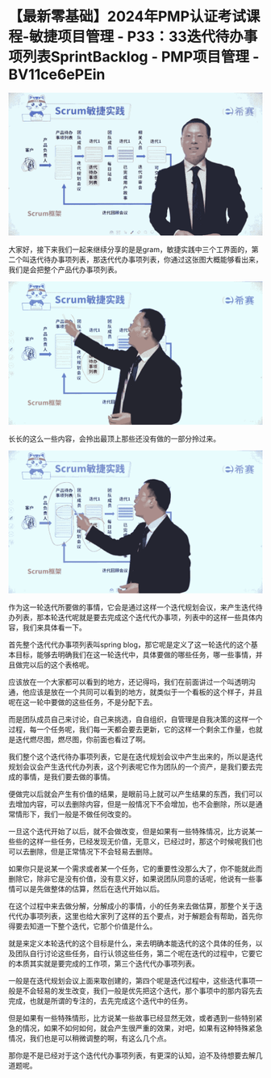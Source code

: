 # 【最新零基础】2024年PMP认证考试课程-敏捷项目管理 - P33：33迭代待办事项列表SprintBacklog - PMP项目管理 - BV11ce6ePEin

![](img/6df50ff00d3a502c879214188595a1cb_0.png)

大家好，接下来我们一起来继续分享的是是gram，敏捷实践中三个工界面的，第二个叫迭代待办事项列表，那迭代代办事项列表，你通过这张图大概能够看出来，我们是会把整个产品代办事项列表。



![](img/6df50ff00d3a502c879214188595a1cb_2.png)

长长的这么一些内容，会拎出最顶上那些还没有做的一部分拎过来。

![](img/6df50ff00d3a502c879214188595a1cb_4.png)

作为这一轮迭代所要做的事情，它会是通过这样一个迭代规划会议，来产生迭代待办列表，那本轮迭代呢就是要去完成这个迭代代办事项，列表中的这样一些具体内容，我们来具体看一下。

首先整个迭代代办事项列表叫spring blog，那它呢是定义了这一轮迭代的这个基本目标，能够去明确我们在这一轮迭代中，具体要做的哪些任务，哪一些事情，并且做完以后的这个表格呢。

应该放在一个大家都可以看到的地方，还记得吗，我们在前面讲过一个叫透明沟通，他应该是放在一个共同可以看到的地方，就类似于一个看板的这个样子，并且呢在这一轮中要做的这些任务，不是分配下去。

而是团队成员自己来讨论，自己来挑选，自自组织，自管理是自我决策的这样一个过程，每一个任务呢，我们每一天都会要去更新，它的这样一个剩余工作量，也就是迭代燃尽图，燃尽图，你前面也看过了啊。

我们整个这个迭代待办事项列表，它是在迭代规划会议中产生出来的，所以是迭代规划会议会产生迭代代办列表，这个列表呢它作为团队的一个资产，是我们要去完成的事情，是我们要去做的事情。

便做完以后就会产生有价值的结果，是眼前马上就可以产生结果的东西，我们可以去增加内容，可以去删除内容，但是一般情况下不会增加，也不会删除，所以是通常情形下，我们一般是不做任何改变的。

一旦这个迭代开始了以后，就不会做改变，但是如果有一些特殊情况，比方说某一些些的这样一些任务，已经发现无价值，无意义，已经过时，那这个时候呢我们也可以去删除，但是正常情况下不会轻易去删除。

如果你只是说某一个需求或者某一个任务，它的重要性没那么大了，你不能就此而删除它，除非它是没有价值，没有意义好，如果说团队同意的话呢，他说有一些事情可以是先做整体的估算，然后在迭代开始以后。

在这个过程中来去做分解，分解成小的事情，小的任务来去做估算，那整个关于迭代代办事项列表，这里也给大家列了这样的五个要点，对于解题会有帮助，首先你得要去知道一下整个迭代，它那个价值是什么。

就是来定义本轮迭代的这个目标是什么，来去明确本能迭代的这个具体的任务，以及团队自行讨论这些任务，自行认领这些任务，第二个呢在迭代的过程中，它要它的本质其实就是要完成的工作项，第三个迭代代办事项列表。

一般是在迭代规划会议上面来取创建的，第四个呢是迭代过程中，这些迭代事项一般是不会轻易的发生改变，我们一般是优先把这个迭代，那个事项中的那内容先去完成，也就是所谓的专注的，去先完成这个迭代中的任务。

但是如果有一些特殊情形，比方说某一些故事已经显然无效，或者遇到一些特别紧急的情况，如果不如何如何，就会产生很严重的效果，对吧，如果有这种特殊紧急情况，我们也是可以稍微调整的啊，有这么几个点。

那你是不是已经对于这个迭代代办事项列表，有更深的认知，迫不及待想要去解几道题呢。